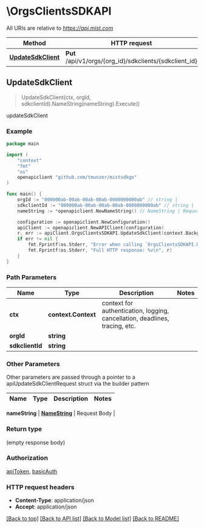 # \OrgsClientsSDKAPI

All URIs are relative to *https://api.mist.com*

Method | HTTP request | Description
------------- | ------------- | -------------
[**UpdateSdkClient**](OrgsClientsSDKAPI.md#UpdateSdkClient) | **Put** /api/v1/orgs/{org_id}/sdkclients/{sdkclient_id} | updateSdkClient



## UpdateSdkClient

> UpdateSdkClient(ctx, orgId, sdkclientId).NameString(nameString).Execute()

updateSdkClient



### Example

```go
package main

import (
	"context"
	"fmt"
	"os"
	openapiclient "github.com/tmunzer/mistsdkgo"
)

func main() {
	orgId := "000000ab-00ab-00ab-00ab-0000000000ab" // string | 
	sdkclientId := "000000ab-00ab-00ab-00ab-0000000000ab" // string | 
	nameString := *openapiclient.NewNameString() // NameString | Request Body (optional)

	configuration := openapiclient.NewConfiguration()
	apiClient := openapiclient.NewAPIClient(configuration)
	r, err := apiClient.OrgsClientsSDKAPI.UpdateSdkClient(context.Background(), orgId, sdkclientId).NameString(nameString).Execute()
	if err != nil {
		fmt.Fprintf(os.Stderr, "Error when calling `OrgsClientsSDKAPI.UpdateSdkClient``: %v\n", err)
		fmt.Fprintf(os.Stderr, "Full HTTP response: %v\n", r)
	}
}
```

### Path Parameters


Name | Type | Description  | Notes
------------- | ------------- | ------------- | -------------
**ctx** | **context.Context** | context for authentication, logging, cancellation, deadlines, tracing, etc.
**orgId** | **string** |  | 
**sdkclientId** | **string** |  | 

### Other Parameters

Other parameters are passed through a pointer to a apiUpdateSdkClientRequest struct via the builder pattern


Name | Type | Description  | Notes
------------- | ------------- | ------------- | -------------


 **nameString** | [**NameString**](NameString.md) | Request Body | 

### Return type

 (empty response body)

### Authorization

[apiToken](../README.md#apiToken), [basicAuth](../README.md#basicAuth)

### HTTP request headers

- **Content-Type**: application/json
- **Accept**: application/json

[[Back to top]](#) [[Back to API list]](../README.md#documentation-for-api-endpoints)
[[Back to Model list]](../README.md#documentation-for-models)
[[Back to README]](../README.md)

